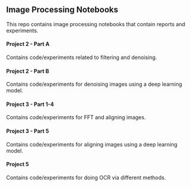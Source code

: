 ## Image Processing Notebooks

This repo contains image processing notebooks that contain reports and experiments.

#### Project 2 - Part A

Contains code/experiments related to filtering and denoising.

#### Project 2 - Part B

Contains code/experiments for denoising images using a deep learning model.

#### Project 3 - Part 1-4

Contains code/experiments for FFT and aligning images. 

#### Project 3 - Part 5

Contains code/experiments for aligning images using a deep learning model.

#### Project 5

Contains code/experiments for doing OCR via different methods.
